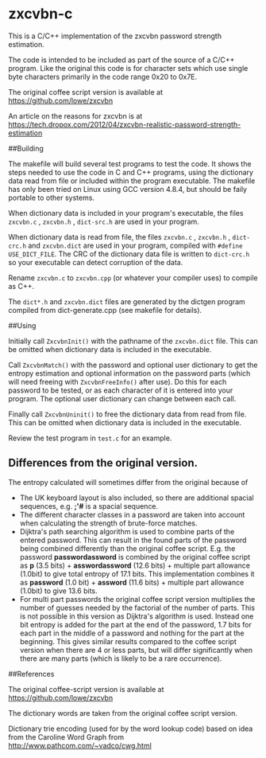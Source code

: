 # zxcvbn-c
This is a C/C++ implementation of the zxcvbn password strength estimation.

The code is intended to be included as part of the source of a C/C++ program. Like the
original this code is for character sets which use single byte characters primarily in the
code range 0x20 to 0x7E.

The original coffee script version is available at 
 https://github.com/lowe/zxcvbn

An article on the reasons for zxcvbn is at
https://tech.dropox.com/2012/04/zxcvbn-realistic-password-strength-estimation

##Building

The makefile will build several test programs to test the code. It shows the steps needed
to use the code in C and C++ programs, using the dictionary data read from file or included
within the program executable.
The makefile has only been tried on Linux using GCC version 4.8.4, but should be faily
portable to other systems.

When dictionary data is included in your program's executable, the files `zxcvbn.c` ,
`zxcvbn.h` , `dict-src.h` are used in your program. 

When dictionary data is read from file, the files `zxcvbn.c` , `zxcvbn.h` ,  `dict-crc.h`
and `zxcvbn.dict` are used in your program, compiled with `#define USE_DICT_FILE`. The CRC
of the dictionary data file is written to `dict-crc.h` so your executable can detect
corruption of the data.

Rename `zxcvbn.c` to `zxcvbn.cpp` (or whatever your compiler uses) to compile as C++.

The `dict*.h` and `zxcvbn.dict` files are generated by the dictgen program compiled from
dict-generate.cpp (see makefile for details).

##Using

Initially call `ZxcvbnInit()` with the pathname of the `zxcvbn.dict` file. This can be
omitted when dictionary data is included in the executable.

Call `ZxcvbnMatch()` with the password and optional user dictionary to get the entropy
estimation and optional information on the password parts (which will need freeing with
`ZxcvbnFreeInfo()` after use). Do this for each password to be tested, or as each character
of it is entered into your program. The optional user dictionary can change between each
call.

Finally call `ZxcvbnUninit()` to free the dictionary data from read from file. This can be
omitted when dictionary data is included in the executable.

Review the test program in `test.c` for an example.


## Differences from the original version.

The entropy calculated will sometimes differ from the original because of

* The UK keyboard layout is also included, so there are additional spacial sequences, e.g.
**;'#** is a spacial sequence.
* The different character classes in a password are taken into account when calculating the
strength of brute-force matches.
* Dijktra's path searching algorithm is used to combine parts of the entered password. This
can result in the found parts of the password being combined differently than the
original coffee script. E.g. the password **passwordassword**
is combined by the original coffee script as **p** (3.5 bits) + **asswordassword** (12.6
bits) + multiple part allowance (1.0bit) to give total entropy of 17.1 bits. This
implementation combines it as **password** (1.0 bit) + **assword** (11.6 bits) + multiple
part allowance (1.0bit) to give 13.6 bits.
* For multi part passwords the original coffee script version multiplies the number of
guesses needed by the factorial of the number of parts. This is not possible in this
version as Dijktra's algorithm is used. Instead one bit entropy is added for the part at the
end of the password, 1.7 bits for each part in the middle of a password and nothing
for the part at the beginning. This gives similar results compared to the coffee script
version when there are 4 or less parts, but will differ significantly when there are many
parts (which is likely to be a rare occurrence).


##References

The original coffee-script version is available at 
 https://github.com/lowe/zxcvbn

The dictionary words are taken from the original coffee script version.

Dictionary trie encoding (used for by the word lookup code) based on idea from the Caroline
Word Graph from
http://www.pathcom.com/~vadco/cwg.html

